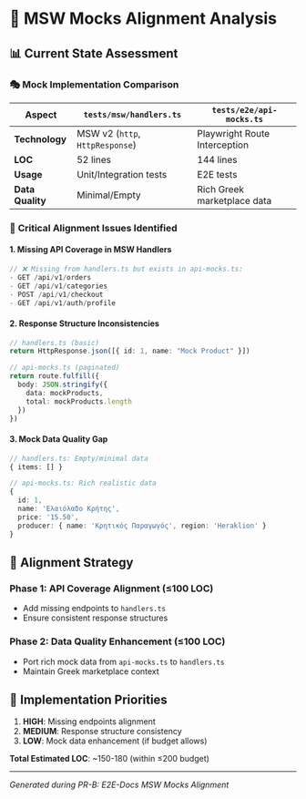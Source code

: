 # 🔧 MSW Mocks Alignment Analysis

## 📊 Current State Assessment  

### 🎭 Mock Implementation Comparison

| Aspect | `tests/msw/handlers.ts` | `tests/e2e/api-mocks.ts` |
|--------|------------------------|---------------------------|
| **Technology** | MSW v2 (`http`, `HttpResponse`) | Playwright Route Interception |
| **LOC** | 52 lines | 144 lines |
| **Usage** | Unit/Integration tests | E2E tests |
| **Data Quality** | Minimal/Empty | Rich Greek marketplace data |

### 🚩 **Critical Alignment Issues Identified**

#### 1. **Missing API Coverage in MSW Handlers**
```typescript
// ❌ Missing from handlers.ts but exists in api-mocks.ts:
- GET /api/v1/orders
- GET /api/v1/categories  
- POST /api/v1/checkout
- GET /api/v1/auth/profile
```

#### 2. **Response Structure Inconsistencies**
```typescript
// handlers.ts (basic)
return HttpResponse.json([{ id: 1, name: "Mock Product" }])

// api-mocks.ts (paginated)  
return route.fulfill({
  body: JSON.stringify({ 
    data: mockProducts, 
    total: mockProducts.length 
  })
})
```

#### 3. **Mock Data Quality Gap**
```typescript
// handlers.ts: Empty/minimal data
{ items: [] }

// api-mocks.ts: Rich realistic data
{
  id: 1,
  name: 'Ελαιόλαδο Κρήτης',
  price: '15.50',
  producer: { name: 'Κρητικός Παραγωγός', region: 'Heraklion' }
}
```

## 🎯 **Alignment Strategy**

### Phase 1: API Coverage Alignment (≤100 LOC)
- Add missing endpoints to `handlers.ts`
- Ensure consistent response structures

### Phase 2: Data Quality Enhancement (≤100 LOC)  
- Port rich mock data from `api-mocks.ts` to `handlers.ts`
- Maintain Greek marketplace context

## 🔬 **Implementation Priorities**

1. **HIGH**: Missing endpoints alignment
2. **MEDIUM**: Response structure consistency  
3. **LOW**: Mock data enhancement (if budget allows)

**Total Estimated LOC**: ~150-180 (within ≤200 budget)

---
*Generated during PR-B: E2E-Docs MSW Mocks Alignment*